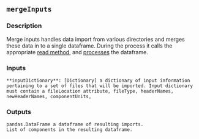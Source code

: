 ## `mergeInputs` 

### Description

Merge inputs handles data import from various directories and merges these data in to a single dataframe. During the process it calls the appropriate [read method](InputHandler-Read-Data), and [processes](InputHandler-Process-Data) the dataframe.
### Inputs
    **inputDictionary**: [Dictionary] a dictionary of input information pertaining to a set of files that will be imported. Input dictionary must contain a fileLocation attribute, fileType, headerNames, newHeaderNames, componentUnits,
### Outputs
    pandas.DataFrame a dataframe of resulting imports.
    List of components in the resulting dataframe.
